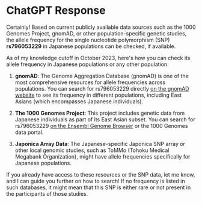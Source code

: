 # ChatGPT Response

Certainly! Based on current publicly available data sources such as the 1000 Genomes Project, gnomAD, or other population-specific genetic studies, the allele frequency for the single nucleotide polymorphism (SNP) **rs796053229** in Japanese populations can be checked, if available.

As of my knowledge cutoff in October 2023, here's how you can check its allele frequency in Japanese populations or any other population:

1. **gnomAD**: The Genome Aggregation Database (gnomAD) is one of the most comprehensive resources for allele frequencies across populations. You can search for rs796053229 directly [on the gnomAD website](https://gnomad.broadinstitute.org/) to see its frequency in different populations, including East Asians (which encompasses Japanese individuals).

2. **The 1000 Genomes Project**: This project includes genetic data from Japanese individuals as part of its East Asian subset. You can search for rs796053229 [on the Ensembl Genome Browser](https://www.ensembl.org/) or the 1000 Genomes data portal.

3. **Japonica Array Data**: The Japanese-specific Japonica SNP array or other local genomic studies, such as ToMMo (Tohoku Medical Megabank Organization), might have allele frequencies specifically for Japanese populations.

If you already have access to these resources or the SNP data, let me know, and I can guide you further on how to search! If no frequency is listed in such databases, it might mean that this SNP is either rare or not present in the participants of those studies.